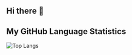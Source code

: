 ## Hi there 👋

<!--
**birukbelihu/BirukBelihu** is a ✨ _special_ ✨ repository because its `README.md` (this file) appears on your GitHub profile.

Here are some ideas to get you started:

- 🔭 I’m currently working on pynum2words python library 
- 🌱 I’m currently learning ...
- 👯 I’m looking to collaborate on ...
- 🤔 I’m looking for help with ...
- 💬 Ask me about ...
- 📫 How to reach me: ...
- 😄 Pronouns: ...
- ⚡ Fun fact: ...
-->

## My GitHub Language Statistics

![Top Langs](https://github-readme-stats.vercel.app/api/top-langs/?username=birukbelay&layout=compact&langs_count=5&hide=html,css&custom_title=Languages%20I%20Use%20Most)
